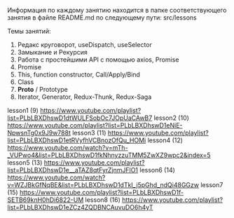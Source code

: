 Информация по каждому занятию находится в папке соответствующего занятия в файле README.md
по следующему пути: src/lessons

Темы занятий:

1. Редакс круговорот, useDispatch, useSelector
2. Замыкание и Рекурсия
3. Работа с простейшими API с помощью axios, Promise
4. Promise
5. This, function constructor, Call/Apply/Bind
6. Class
7. **Proto** / Prototype
8. Iterator, Generator, Redux-Thunk, Redux-Saga

lesson1 (9) https://www.youtube.com/playlist?list=PLbLBXDhswD1dtWULFSobOc7JOpUaCAwB7
lesson2 (10) https://www.youtube.com/playlist?list=PLbLBXDhswD1eNiE-NpwsnTg0x9J9w788t
lesson3 (11) https://www.youtube.com/playlist?list=PLbLBXDhswD1etRVyfhVCBnozOfQu_HOMi
lesson4 (12) https://www.youtube.com/watch?v=mTh-_VUPwo4&list=PLbLBXDhswD1fkNhnyzzuTMM5ZwXZ9wpc2&index=5
lesson5 (13) https://www.youtube.com/playlist?list=PLbLBXDhswD1e__aTAZ8qtFyrZjnmJFlO1
lesson6 (14) https://www.youtube.com/watch?v=WZJBkGfNqBE&list=PLbLBXDhswD1dTkI_j5pGhd_ndQi48GGzw
lesson7 (15) https://www.youtube.com/playlist?list=PLbLBXDhswD1f-SETB69knH0hDi6822-UM
lesson8 (16) https://www.youtube.com/playlist?list=PLbLBXDhswD1eZCz4ZQDBNCAuvuDO6h4yT
